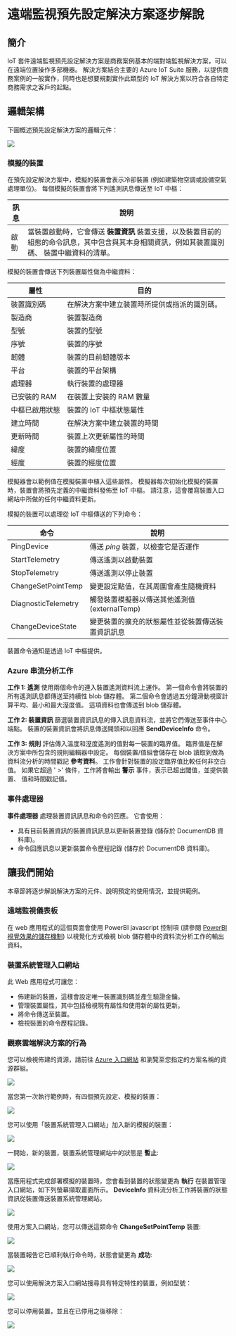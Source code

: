 <properties
 pageTitle="遠端監視預先設定解決方案逐步解說 | Microsoft Azure"
 description="說明 Azure IoT 預先設定解決方案遠端監視及其架構。"
 services=""
 documentationCenter=""
 authors="stevehob"
 manager="timlt"
 editor=""/>

<tags
 ms.service="na"
 ms.devlang="na"
 ms.topic="article"
 ms.tgt_pltfrm="na"
 ms.workload="na"
 ms.date="10/21/2015"
 ms.author="stevehob"/>

# 遠端監視預先設定解決方案逐步解說

## 簡介

IoT 套件遠端監視預先設定解決方案是商務案例基本的端對端監視解決方案，可以在遠端位置操作多部機器。 解決方案結合主要的 Azure IoT Suite 服務，以提供商務案例的一般實作，同時也是想要規劃實作此類型的 IoT 解決方案以符合各自特定商務需求之客戶的起點。

## 邏輯架構

下圖概述預先設定解決方案的邏輯元件：

![](media/iot-suite-remote-monitoring-sample-walkthrough/remote-monitoring-architecture.png)


### 模擬的裝置

在預先設定解決方案中，模擬的裝置會表示冷卻裝置 (例如建築物空調或設備空氣處理單位)。 每個模擬的裝置會將下列遙測訊息傳送至 IoT 中樞：


| 訊息  | 說明 |
|----------|-------------|
| 啟動  | 當裝置啟動時，它會傳送 **裝置資訊** 裝置支援，以及裝置目前的組態的命令訊息，其中包含與其本身相關資訊，例如其裝置識別碼、 裝置中繼資料的清單。 |


模擬的裝置會傳送下列裝置屬性做為中繼資料：

| 屬性               |  目的 |
|------------------------|--------- |
| 裝置識別碼              | 在解決方案中建立裝置時所提供或指派的識別碼。 |
| 製造商           | 裝置製造商 |
| 型號           | 裝置的型號 |
| 序號          | 裝置的序號 |
| 韌體               | 裝置的目前韌體版本 |
| 平台               | 裝置的平台架構 |
| 處理器              | 執行裝置的處理器 |
| 已安裝的 RAM          | 在裝置上安裝的 RAM 數量 |
| 中樞已啟用狀態      | 裝置的 IoT 中樞狀態屬性 |
| 建立時間           | 在解決方案中建立裝置的時間 |
| 更新時間           | 裝置上次更新屬性的時間 |
| 緯度               | 裝置的緯度位置 |
| 經度              | 裝置的經度位置 |

模擬器會以範例值在模擬裝置中植入這些屬性。  模擬器每次初始化模擬的裝置時，裝置會將預先定義的中繼資料發佈至 IoT 中樞。 請注意，這會覆寫裝置入口網站中所做的任何中繼資料更新。


模擬的裝置可以處理從 IoT 中樞傳送的下列命令：

| 命令                | 說明                                         |
|------------------------|-----------------------------------------------------|
| PingDevice             | 傳送 _ping_ 裝置，以檢查它是否運作   |
| StartTelemetry         | 傳送遙測以啟動裝置                 |
| StopTelemetry          | 傳送遙測以停止裝置             |
| ChangeSetPointTemp     | 變更設定點值，在其周圍會產生隨機資料 |
| DiagnosticTelemetry    | 觸發裝置模擬器以傳送其他遙測值 (externalTemp) |
| ChangeDeviceState      | 變更裝置的擴充的狀態屬性並從裝置傳送裝置資訊訊息 |


裝置命令通知是透過 IoT 中樞提供。


### Azure 串流分析工作

**工作 1: 遙測** 使用兩個命令的連入裝置遙測資料流上運作。 第一個命令會將裝置的所有遙測訊息都傳送至持續性 blob 儲存體。 第二個命令會透過五分鐘滑動視窗計算平均、最小和最大溼度值。 這項資料也會傳送到 blob 儲存體。

**工作 2: 裝置資訊** 篩選裝置資訊訊息的傳入訊息資料流，並將它們傳送至事件中心端點。 裝置的裝置資訊會將訊息傳送開頭和以回應 **SendDeviceInfo** 命令。

**工作 3: 規則** 評估傳入溫度和溼度遙測的值對每一裝置的臨界值。 臨界值是在解決方案中所包含的規則編輯器中設定。 每個裝置/值組會儲存在 blob 讀取到做為資料流分析的時間戳記 **參考資料**。 工作會針對裝置的設定臨界值比較任何非空白值。 如果它超過 ' >' 條件，工作將會輸出 **警示** 事件，表示已超出閾值，並提供裝置、 值和時間戳記值。

### 事件處理器

 **事件處理器** 處理裝置資訊訊息和命令的回應。 它會使用：

- 具有目前裝置資訊的裝置資訊訊息以更新裝置登錄 (儲存於 DocumentDB 資料庫)。
- 命令回應訊息以更新裝置命令歷程記錄 (儲存於 DocumentDB 資料庫)。

## 讓我們開始

本章節將逐步解說解決方案的元件、說明預定的使用情況，並提供範例。

### 遠端監視儀表板
在 web 應用程式的這個頁面會使用 PowerBI javascript 控制項 (請參閱 [PowerBI 視覺效果的儲存機制](https://www.github.com/Microsoft/PowerBI-visuals)) 以視覺化方式檢視 blob 儲存體中的資料流分析工作的輸出資料。


### 裝置系統管理入口網站

此 Web 應用程式可讓您：

- 佈建新的裝置，這樣會設定唯一裝置識別碼並產生驗證金鑰。
- 管理裝置屬性，其中包括檢視現有屬性和使用新的屬性更新。
- 將命令傳送至裝置。
- 檢視裝置的命令歷程記錄。

### 觀察雲端解決方案的行為
您可以檢視佈建的資源，請前往 [Azure 入口網站](https://portal.azure.com) 和瀏覽至您指定的方案名稱的資源群組。

![](media/iot-suite-remote-monitoring-sample-walkthrough/azureportal_01.png)

當您第一次執行範例時，有四個預先設定、模擬的裝置：

![](media/iot-suite-remote-monitoring-sample-walkthrough/solutionportal_01.png)

您可以使用「裝置系統管理入口網站」加入新的模擬的裝置：

![](media/iot-suite-remote-monitoring-sample-walkthrough/solutionportal_02.png)

一開始，新的裝置，裝置系統管理網站中的狀態是 **暫止**:

![](media/iot-suite-remote-monitoring-sample-walkthrough/solutionportal_03.png)

當應用程式完成部署模擬的裝置時，您會看到裝置的狀態變更為 **執行** 在裝置管理入口網站，如下列螢幕擷取畫面所示。  **DeviceInfo** 資料流分析工作將裝置的狀態資訊從裝置傳送裝置系統管理網站。

![](media/iot-suite-remote-monitoring-sample-walkthrough/solutionportal_04.png)

使用方案入口網站，您可以傳送這類命令 **ChangeSetPointTemp** 裝置:

![](media/iot-suite-remote-monitoring-sample-walkthrough/solutionportal_05.png)

當裝置報告它已順利執行命令時，狀態會變更為 **成功**:

![](media/iot-suite-remote-monitoring-sample-walkthrough/solutionportal_06.png)

您可以使用解決方案入口網站搜尋具有特定特性的裝置，例如型號：

![](media/iot-suite-remote-monitoring-sample-walkthrough/solutionportal_07.png)

您可以停用裝置，並且在已停用之後移除：

![](media/iot-suite-remote-monitoring-sample-walkthrough/solutionportal_08.png)

